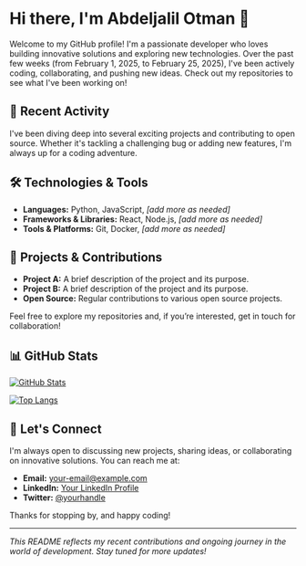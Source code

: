 
# Hi there, I'm Abdeljalil Otman 👋

Welcome to my GitHub profile! I'm a passionate developer who loves building innovative solutions and exploring new technologies. Over the past few weeks (from February 1, 2025, to February 25, 2025), I've been actively coding, collaborating, and pushing new ideas. Check out my repositories to see what I've been working on!

## 🔭 Recent Activity

I've been diving deep into several exciting projects and contributing to open source. Whether it's tackling a challenging bug or adding new features, I'm always up for a coding adventure.

## 🛠 Technologies & Tools

- **Languages:** Python, JavaScript, *[add more as needed]*
- **Frameworks & Libraries:** React, Node.js, *[add more as needed]*
- **Tools & Platforms:** Git, Docker, *[add more as needed]*

## 🚀 Projects & Contributions

- **Project A:** A brief description of the project and its purpose.
- **Project B:** A brief description of the project and its purpose.
- **Open Source:** Regular contributions to various open source projects.

Feel free to explore my repositories and, if you’re interested, get in touch for collaboration!

## 📊 GitHub Stats

[![GitHub Stats](https://github-readme-stats.vercel.app/api?username=AbdeljalilOtman&show_icons=true&theme=radical)](https://github.com/AbdeljalilOtman)

[![Top Langs](https://github-readme-stats.vercel.app/api/top-langs/?username=AbdeljalilOtman&layout=compact&theme=radical)](https://github.com/AbdeljalilOtman)

## 🤝 Let's Connect

I'm always open to discussing new projects, sharing ideas, or collaborating on innovative solutions. You can reach me at:
- **Email:** [your-email@example.com](mailto:your-email@example.com)
- **LinkedIn:** [Your LinkedIn Profile](https://linkedin.com/in/yourprofile)
- **Twitter:** [@yourhandle](https://twitter.com/yourhandle)

Thanks for stopping by, and happy coding!

---

*This README reflects my recent contributions and ongoing journey in the world of development. Stay tuned for more updates!*


